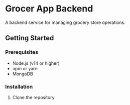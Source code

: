 # Grocer App Backend

A backend service for managing grocery store operations.

## Getting Started

### Prerequisites
- Node.js (v14 or higher)
- npm or yarn
- MongoDB

### Installation

1. Clone the repository 